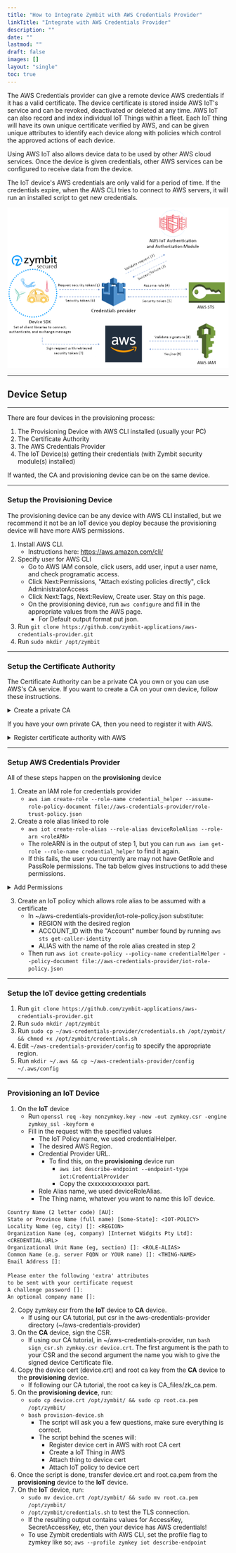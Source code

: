 ```yaml
---
title: "How to Integrate Zymbit with AWS Credentials Provider"
linkTitle: "Integrate with AWS Credentials Provider"
description: ""
date: ""
lastmod: ""
draft: false
images: []
layout: "single"
toc: true
---
```


The AWS Credentials provider can give a remote device AWS credentials if it has a valid certificate. The device certificate is stored inside AWS IoT's service and can be revoked, deactivated or deleted at any time. AWS IoT can also record and index individual IoT Things within a fleet. Each IoT thing will have its own unique certificate verified by AWS, and can be given unique attributes to identify each device along with policies which control the approved actions of each device.


Using AWS IoT also allows device data to be used by other AWS cloud services. Once the device is given credentials, other AWS services can be configured to receive data from the device.

The IoT device's AWS credentials are only valid for a period of time. If the credentials expire, when the AWS CLI tries to connect to AWS servers, it will run an installed script to get new credentials.

![aws-image1](aws1.png)

---
## Device Setup
---
There are four devices in the provisioning process:
  1. The Provisioning Device with AWS CLI installed (usually your PC)
  2. The Certificate Authority
  3. The AWS Credentials Provider
  4. The IoT Device(s) getting their credentials (with Zymbit security module(s) installed)

If wanted, the CA and provisioning device can be on the same device.

---
### Setup the Provisioning Device


The provisioning device can be any device with AWS CLI installed, but we recommend it not be an IoT device you deploy because the provisioning device will have more AWS permissions.
1. Install AWS CLI.
   - Instructions here: https://aws.amazon.com/cli/
2. Specify user for AWS CLI
   - Go to AWS IAM console, click users, add user, input a user name, and check programatic access.
   - Click Next:Permissions, "Attach existing policies directly", click AdministratorAccess
   - Click Next:Tags, Next:Review, Create user. Stay on this page.
   - On the provisioning device, run `aws configure` and fill in the appropriate values from the AWS page.
     - For Default output format put json.
3. Run `git clone https://github.com/zymbit-applications/aws-credentials-provider.git`
4. Run `sudo mkdir /opt/zymbit`
---
### Setup the Certificate Authority

The Certificate Authority can be a private CA you own or you can use AWS's CA service.
If you want to create a CA on your own device, follow these instructions.


<details>
<summary>Create a private CA</summary>

<br>

On the device you want to hold your private CA and sign certificate requests, do the following.
- Run `git clone https://github.com/zymbit-applications/aws-credentials-provider.git`
- Run `cd aws-credentials-provider`
- Run the mk_ca script: ```bash mk_ca.sh```

There are now three files in the directory (~/aws-credentials-provider/CA_files).
  - zk_ca.key
    - The private key for the CA, used for signing CSR's
  - zk_ca.pem
    - The certificate for the CA in PEM format
  - zk_ca.crt
    - The certificate for the CA

</details>

If you have your own private CA, then you need to register it with AWS.

<details>
<summary>Register certificate authority with AWS</summary>

<br>

Steps 1 and 6 are done on the provisioning device.
Steps 2-5 must be done on the private CA.

1. Copy the registration code for generating CA cert.

```
aws iot get-registration-code
```

2. Create a private key for AWS CA to verify against.

```
openssl genrsa -out verificationCert.key 2048
```

3. Create a CSR for your CA to sign

```
openssl req -new -key verificationCert.key -out verificationCert.csr
```

4. Put registration code in the Common Name field

```
Country Name (2 letter code) [AU]:
State or Province Name (full name) [Some-State]:
Locality Name (eg, city) []:
Organization Name (eg, company) [Internet Widgits Pty Ltd]:
Organizational Unit Name (eg, section) []:
Common Name (e.g. server FQDN or YOUR name) []: 9c9df696a8a09688d040b4b719129e4d6dbd6a898eeb0c654af0a5753b41
Email Address []:

Please enter the following 'extra' attributes
to be sent with your certificate request
A challenge password []:
An optional company name []:
```

5. Create a private key verification certificate for your CA. If you didn't follow our CA creation section, then the -CA and -CAkey file paths are likely different.

```
openssl x509 -req -in verificationCert.csr -CA CA_files/zk_ca.pem \
-CAkey CA_files/zk_ca.key -CAcreateserial -out verificationCert.crt \
-days 500 -sha256
```

6. Register CA certificate, set it as active and allow device certificates to
auto register.

```
aws iot register-ca-certificate --ca-certificate file://CA_files/zk_ca.crt \
                                --verification-certificate file://verificationCert.crt \
                                --set-as-active \
                                --allow-auto-registration
```

</details>

---
### Setup AWS Credentials Provider

All of these steps happen on the **provisioning** device
1. Create an IAM role for credentials provider
   - `aws iam create-role --role-name credential_helper --assume-role-policy-document file://aws-credentials-provider/role-trust-policy.json`
2. Create a role alias linked to role
    - `aws iot create-role-alias --role-alias deviceRoleAlias --role-arn <roleARN>`
    - The roleARN is in the output of step 1, but you can run `aws iam get-role --role-name credential_helper` to find it again.
   - If this fails, the user you currently are may not have GetRole and PassRole permissions. The tab below gives instructions to add these permissions.


<details>
<summary>Add Permissions</summary>

<br>

- Go to AWS IAM console
- Select Users
- Select the user you currently are on your provisioning device
- Click the permissions tab
- Click Add permissions
- Click "Attach existing policies directly"
- Click Create Policy
- Click the JSON tab
- Copy the user-pass-permissions.json file into the editor
  - Replace ACCOUNT_ID with your provisioning device user
    - You can find this by running ```aws sts get-caller-identity``` on your provisioning device.
  - Replace ROLE_NAME with name given in the step above (e.g. ```credential_helper```)
- Click Next:Tags
- Click Next:Review
- Name the policy
- Click create.

</details>

3. Create an IoT policy which allows role alias to be assumed with a certificate
   - In ~/aws-credentials-provider/iot-role-policy.json substitute:
     - REGION with the desired region
     - ACCOUNT_ID with the "Account" number found by running `aws sts get-caller-identity`
     - ALIAS with the name of the role alias created in step 2
   - Then run `aws iot create-policy --policy-name credentialHelper --policy-document file://aws-credentials-provider/iot-role-policy.json`

---
### Setup the IoT device getting credentials

1. Run `git clone https://github.com/zymbit-applications/aws-credentials-provider.git`
2. Run `sudo mkdir /opt/zymbit`
3. Run `sudo cp ~/aws-credentials-provider/credentials.sh /opt/zymbit/ && chmod +x /opt/zymbit/credentials.sh`
4. Edit `~/aws-credentials-provider/config` to specify the appropriate region.
5. Run `mkdir ~/.aws && cp ~/aws-credentials-provider/config ~/.aws/config`

---
### Provisioning an IoT Device
1. On the **IoT** device
     - Run ```openssl req -key nonzymkey.key -new -out zymkey.csr -engine zymkey_ssl -keyform e```
     - Fill in the request with the specified values
       -  The IoT Policy name, we used credentialHelper.
       - The desired AWS Region.
       - Credential Provider URL.
         - To find this, on the **provisioning** device run
           - `aws iot describe-endpoint --endpoint-type iot:CredentialProvider`
           - Copy  the cxxxxxxxxxxxxx part.
       - Role Alias name, we used deviceRoleAlias.
       - The Thing name, whatever you want to name this IoT device.

```
Country Name (2 letter code) [AU]:
State or Province Name (full name) [Some-State]: <IOT-POLICY>
Locality Name (eg, city) []: <REGION>
Organization Name (eg, company) [Internet Widgits Pty Ltd]: <CREDENTIAL-URL>
Organizational Unit Name (eg, section) []: <ROLE-ALIAS>
Common Name (e.g. server FQDN or YOUR name) []: <THING-NAME>
Email Address []:

Please enter the following 'extra' attributes
to be sent with your certificate request
A challenge password []:
An optional company name []:
```

2. Copy zymkey.csr from the **IoT** device to **CA** device.
   - If using our CA tutorial, put csr in the aws-credentials-provider directory (~/aws-credentials-provider)
3. On the **CA** device, sign the CSR.
     - If using our CA tutorial, in ~/aws-credentials-provider, run ```bash sign_csr.sh zymkey.csr device.crt```. The first argument is the path to your CSR and the second argument the name you wish to give the signed device Certificate file.
4. Copy the device cert (device.crt) and root ca key from the **CA** device to the **provisioning** device.
   - If following our CA tutorial, the root ca key is CA_files/zk_ca.pem.
5. On the **provisioning device**, run:
   - `sudo cp device.crt /opt/zymbit/ && sudo cp root.ca.pem /opt/zymbit/`
   - `bash provision-device.sh`
     - The script will ask you a few questions, make sure everything is correct.
     - The script behind the scenes will:
       - Register device cert in AWS with root CA cert
       - Create a IoT Thing in AWS
       - Attach thing to device cert
       - Attach IoT policy to device cert
6. Once the script is done, transfer device.crt and root.ca.pem from the **provisioning** device to the **IoT** device.
7. On the **IoT** device, run:
   - `sudo mv device.crt /opt/zymbit/ && sudo mv root.ca.pem /opt/zymbit/`
   - `/opt/zymbit/credentials.sh` to test the TLS connection.
   - If the resulting output contains values for AccessKey, SecretAccessKey, etc, then your device has AWS credentials!
   - To use Zymbit credentials with AWS CLI, set the profile flag to zymkey like so; `aws --profile zymkey iot describe-endpoint`
